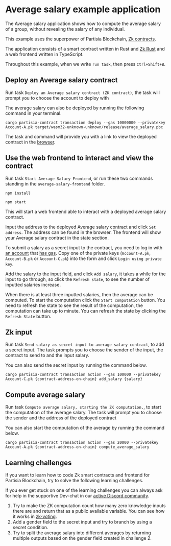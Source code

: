 # Average salary example application

The Average salary application shows how to compute the average salary of a group, without revealing
the salary of any individual.

This example uses the superpower of Partisia Blockchain,
[Zk contracts](https://partisiablockchain.gitlab.io/documentation/smart-contracts/zk-smart-contracts/zk-smart-contracts.html).

The application consists of a smart contract written in Rust
and [Zk Rust](https://partisiablockchain.gitlab.io/documentation/smart-contracts/zk-smart-contracts/zk-rust-language-zkrust.html)
and a web frontend written in TypeScript.

Throughout this example, when we write `run task`, then press `Ctrl+Shift+B`.

## Deploy an Average salary contract

Run task `Deploy an Average salary contract (ZK contract)`, the task will prompt you to choose the
account to deploy with

The average salary can also be deployed by running the following command in your terminal.

```shell
cargo partisia-contract transaction deploy --gas 10000000 --privatekey Account-A.pk target/wasm32-unknown-unknown/release/average_salary.pbc
```

The task and command will provide you with a link to view the deployed contract in
the [browser](https://browser.testnet.partisiablockchain.com).

## Use the web frontend to interact and view the contract

Run task `Start Average Salary Frontend`, or run these
two commands standing in the `average-salary-frontend` folder.

```shell
npm install
```

```shell
npm start
```

This will start a
web frontend able to interact with a deployed average salary contract.

Input the address to the deployed Average salary contract and click `Set address`. The address can
be
found in the browser.
The frontend will show your Average salary contract in the state section.

To submit a salary as a secret input to the contract, you need to log in
with [an account](https://partisiablockchain.gitlab.io/documentation/pbc-fundamentals/create-an-account.html)
that [has gas](https://partisiablockchain.gitlab.io/documentation/smart-contracts/gas/how-to-get-testnet-gas.html).
Copy one of the private keys (`Account-A.pk`, `Account-B.pk` or `Account-C.pk`) into the form and
click `Login using private key`.

Add the salary to the input field, and click `Add salary`, it takes a while for the input to go
through, so click the `Refresh state`, to see the number of inputted salaries increase.

When there is at least three inputted salaries, then the average can be computed.
To start the computation click the `Start computation` button.
You need to refresh the state to see the result of the computation, the computation can take up to
minute.
You can refresh the state by clicking the `Refresh State` button.

## Zk input

Run task `Send salary as secret input to average salary contract`, to add a secret input. The task
prompts you to choose the sender of the input, the contract to send to and the input salary.

You can also send the secret input by running the command below.

```shell
cargo partisia-contract transaction action --gas 100000 --privatekey Account-C.pk {contract-address-on-chain} add_salary {salary}
```

## Compute average salary

Run task `Compute average salary, starting the ZK computation.`, to start the computation of the
average salary.
The task will prompt you to choose the sender and the address of the deployed contract

You can also start the computation of the average by running the command below.

```shell
cargo partisia-contract transaction action --gas 20000 --privatekey Account-A.pk {contract-address-on-chain} compute_average_salary
```

## Learning challenges

If you want to learn how to code Zk smart contracts and frontend for Partisia Blockchain, try to solve
the following learning challenges.

If you ever get stuck on one of the learning challenges you can always ask for help in the
supportive Dev-chat in
our [active Discord community](https://partisiablockchain.gitlab.io/documentation/get-support-from-pbc-community.html).

1. Try to make the ZK computation count how many zero knowledge inputs there are and return that as
   a public available
   variable. You can see how it works
   in [zk-voting](https://gitlab.com/partisiablockchain/language/example-contracts/-/blob/main/zk-voting-simple/src/contract.rs?ref_type=heads).
2. Add a gender field to the secret input and try to branch by using a secret condition.
3. Try to split the average salary into different averages by returning multiple outputs based on the gender field
   created in challenge 2.
